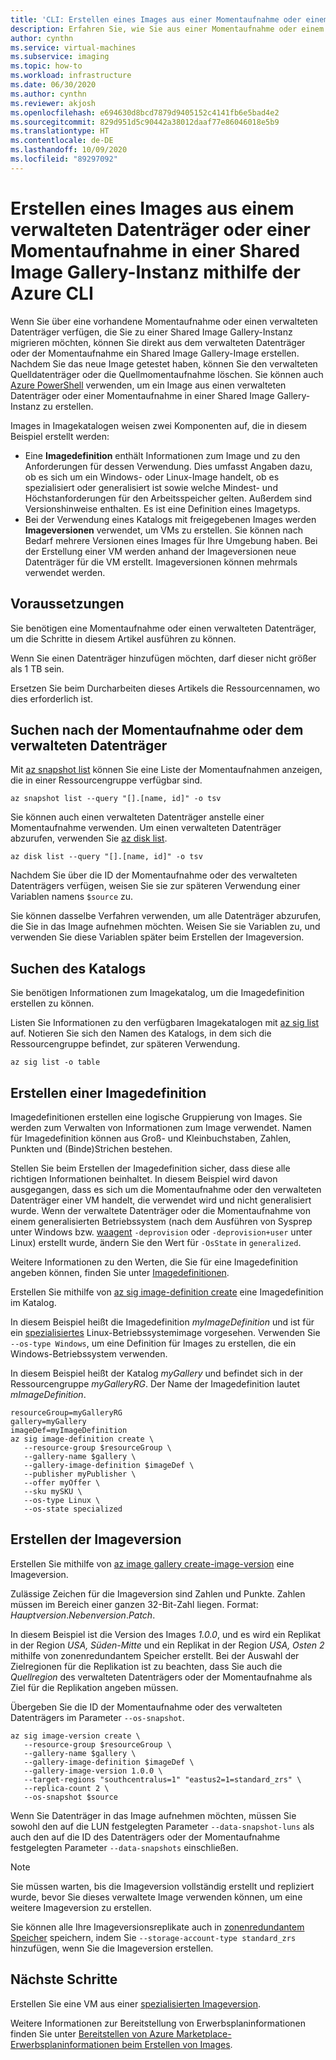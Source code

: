 ```yaml
---
title: 'CLI: Erstellen eines Images aus einer Momentaufnahme oder einem verwalteten Datenträger in einer Shared Image Gallery-Instanz'
description: Erfahren Sie, wie Sie aus einer Momentaufnahme oder einem verwalteten Datenträger in einer Shared Image Gallery-Instanz mithilfe der Azure CLI ein Image erstellen.
author: cynthn
ms.service: virtual-machines
ms.subservice: imaging
ms.topic: how-to
ms.workload: infrastructure
ms.date: 06/30/2020
ms.author: cynthn
ms.reviewer: akjosh
ms.openlocfilehash: e694630d8bcd7879d9405152c4141fb6e5bad4e2
ms.sourcegitcommit: 829d951d5c90442a38012daaf77e86046018e5b9
ms.translationtype: HT
ms.contentlocale: de-DE
ms.lasthandoff: 10/09/2020
ms.locfileid: "89297092"
---
```

# <a name="create-an-image-from-a-managed-disk-or-snapshot-in-a-shared-image-gallery-using-the-azure-cli"></a>Erstellen eines Images aus einem verwalteten Datenträger oder einer Momentaufnahme in einer Shared Image Gallery-Instanz mithilfe der Azure CLI

Wenn Sie über eine vorhandene Momentaufnahme oder einen verwalteten Datenträger verfügen, die Sie zu einer Shared Image Gallery-Instanz migrieren möchten, können Sie direkt aus dem verwalteten Datenträger oder der Momentaufnahme ein Shared Image Gallery-Image erstellen. Nachdem Sie das neue Image getestet haben, können Sie den verwalteten Quelldatenträger oder die Quellmomentaufnahme löschen. Sie können auch [Azure PowerShell](image-version-snapshot-powershell.md) verwenden, um ein Image aus einen verwalteten Datenträger oder einer Momentaufnahme in einer Shared Image Gallery-Instanz zu erstellen.

Images in Imagekatalogen weisen zwei Komponenten auf, die in diesem Beispiel erstellt werden:
- Eine **Imagedefinition** enthält Informationen zum Image und zu den Anforderungen für dessen Verwendung. Dies umfasst Angaben dazu, ob es sich um ein Windows- oder Linux-Image handelt, ob es spezialisiert oder generalisiert ist sowie welche Mindest- und Höchstanforderungen für den Arbeitsspeicher gelten. Außerdem sind Versionshinweise enthalten. Es ist eine Definition eines Imagetyps. 
- Bei der Verwendung eines Katalogs mit freigegebenen Images werden **Imageversionen** verwendet, um VMs zu erstellen. Sie können nach Bedarf mehrere Versionen eines Images für Ihre Umgebung haben. Bei der Erstellung einer VM werden anhand der Imageversionen neue Datenträger für die VM erstellt. Imageversionen können mehrmals verwendet werden.


## <a name="before-you-begin"></a>Voraussetzungen

Sie benötigen eine Momentaufnahme oder einen verwalteten Datenträger, um die Schritte in diesem Artikel ausführen zu können. 

Wenn Sie einen Datenträger hinzufügen möchten, darf dieser nicht größer als 1 TB sein.

Ersetzen Sie beim Durcharbeiten dieses Artikels die Ressourcennamen, wo dies erforderlich ist.

## <a name="find-the-snapshot-or-managed-disk"></a>Suchen nach der Momentaufnahme oder dem verwalteten Datenträger 

Mit [az snapshot list](/cli/azure/snapshot#az-snapshot-list) können Sie eine Liste der Momentaufnahmen anzeigen, die in einer Ressourcengruppe verfügbar sind. 

```azurecli-interactive
az snapshot list --query "[].[name, id]" -o tsv
```

Sie können auch einen verwalteten Datenträger anstelle einer Momentaufnahme verwenden. Um einen verwalteten Datenträger abzurufen, verwenden Sie [az disk list](/cli/azure/disk#az-disk-list). 

```azurecli-interactive
az disk list --query "[].[name, id]" -o tsv
```

Nachdem Sie über die ID der Momentaufnahme oder des verwalteten Datenträgers verfügen, weisen Sie sie zur späteren Verwendung einer Variablen namens `$source` zu.

Sie können dasselbe Verfahren verwenden, um alle Datenträger abzurufen, die Sie in das Image aufnehmen möchten. Weisen Sie sie Variablen zu, und verwenden Sie diese Variablen später beim Erstellen der Imageversion.


## <a name="find-the-gallery"></a>Suchen des Katalogs

Sie benötigen Informationen zum Imagekatalog, um die Imagedefinition erstellen zu können.

Listen Sie Informationen zu den verfügbaren Imagekatalogen mit [az sig list](/cli/azure/sig#az-sig-list) auf. Notieren Sie sich den Namen des Katalogs, in dem sich die Ressourcengruppe befindet, zur späteren Verwendung.

```azurecli-interactive 
az sig list -o table
```


## <a name="create-an-image-definition"></a>Erstellen einer Imagedefinition

Imagedefinitionen erstellen eine logische Gruppierung von Images. Sie werden zum Verwalten von Informationen zum Image verwendet. Namen für Imagedefinition können aus Groß- und Kleinbuchstaben, Zahlen, Punkten und (Binde)Strichen bestehen. 

Stellen Sie beim Erstellen der Imagedefinition sicher, dass diese alle richtigen Informationen beinhaltet. In diesem Beispiel wird davon ausgegangen, dass es sich um die Momentaufnahme oder den verwalteten Datenträger einer VM handelt, die verwendet wird und nicht generalisiert wurde. Wenn der verwaltete Datenträger oder die Momentaufnahme von einem generalisierten Betriebssystem (nach dem Ausführen von Sysprep unter Windows bzw. [waagent](https://github.com/Azure/WALinuxAgent) `-deprovision` oder `-deprovision+user` unter Linux) erstellt wurde, ändern Sie den Wert für `-OsState` in `generalized`. 

Weitere Informationen zu den Werten, die Sie für eine Imagedefinition angeben können, finden Sie unter [Imagedefinitionen](./linux/shared-image-galleries.md#image-definitions).

Erstellen Sie mithilfe von [az sig image-definition create](/cli/azure/sig/image-definition#az-sig-image-definition-create) eine Imagedefinition im Katalog.

In diesem Beispiel heißt die Imagedefinition *myImageDefinition* und ist für ein [spezialisiertes](./linux/shared-image-galleries.md#generalized-and-specialized-images) Linux-Betriebssystemimage vorgesehen. Verwenden Sie `--os-type Windows`, um eine Definition für Images zu erstellen, die ein Windows-Betriebssystem verwenden. 

In diesem Beispiel heißt der Katalog *myGallery* und befindet sich in der Ressourcengruppe *myGalleryRG*. Der Name der Imagedefinition lautet *mImageDefinition*.

```azurecli-interactive 
resourceGroup=myGalleryRG
gallery=myGallery
imageDef=myImageDefinition
az sig image-definition create \
   --resource-group $resourceGroup \
   --gallery-name $gallery \
   --gallery-image-definition $imageDef \
   --publisher myPublisher \
   --offer myOffer \
   --sku mySKU \
   --os-type Linux \
   --os-state specialized
```


## <a name="create-the-image-version"></a>Erstellen der Imageversion

Erstellen Sie mithilfe von [az image gallery create-image-version](/cli/azure/sig/image-version#az-sig-image-version-create) eine Imageversion. 

Zulässige Zeichen für die Imageversion sind Zahlen und Punkte. Zahlen müssen im Bereich einer ganzen 32-Bit-Zahl liegen. Format: *Hauptversion*.*Nebenversion*.*Patch*.

In diesem Beispiel ist die Version des Images *1.0.0*, und es wird ein Replikat in der Region *USA, Süden-Mitte* und ein Replikat in der Region *USA, Osten 2* mithilfe von zonenredundantem Speicher erstellt. Bei der Auswahl der Zielregionen für die Replikation ist zu beachten, dass Sie auch die *Quellregion* des verwalteten Datenträgers oder der Momentaufnahme als Ziel für die Replikation angeben müssen.

Übergeben Sie die ID der Momentaufnahme oder des verwalteten Datenträgers im Parameter `--os-snapshot`.


```azurecli-interactive 
az sig image-version create \
   --resource-group $resourceGroup \
   --gallery-name $gallery \
   --gallery-image-definition $imageDef \
   --gallery-image-version 1.0.0 \
   --target-regions "southcentralus=1" "eastus2=1=standard_zrs" \
   --replica-count 2 \
   --os-snapshot $source
```

Wenn Sie Datenträger in das Image aufnehmen möchten, müssen Sie sowohl den auf die LUN festgelegten Parameter `--data-snapshot-luns` als auch den auf die ID des Datenträgers oder der Momentaufnahme festgelegten Parameter `--data-snapshots` einschließen.

> [!NOTE]
> Sie müssen warten, bis die Imageversion vollständig erstellt und repliziert wurde, bevor Sie dieses verwaltete Image verwenden können, um eine weitere Imageversion zu erstellen.
>
> Sie können alle Ihre Imageversionsreplikate auch in [zonenredundantem Speicher](../storage/common/storage-redundancy.md) speichern, indem Sie `--storage-account-type standard_zrs` hinzufügen, wenn Sie die Imageversion erstellen.
>

## <a name="next-steps"></a>Nächste Schritte

Erstellen Sie eine VM aus einer [spezialisierten Imageversion](vm-specialized-image-version-cli.md).

Weitere Informationen zur Bereitstellung von Erwerbsplaninformationen finden Sie unter [Bereitstellen von Azure Marketplace-Erwerbsplaninformationen beim Erstellen von Images](marketplace-images.md).
